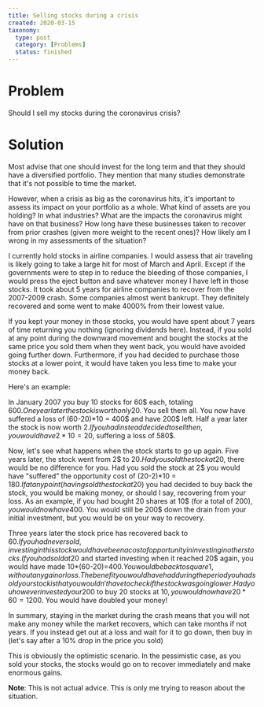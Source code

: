 ```yaml
---
title: Selling stocks during a crisis
created: 2020-03-15
taxonomy:
  type: post
  category: [Problems]
  status: finished
---
```


# Problem
Should I sell my stocks during the coronavirus crisis?

# Solution
<div class="ignore-latex">
Most advise that one should invest for the long term and that they should have a diversified portfolio. They mention that many studies demonstrate that it's not possible to time the market.

However, when a crisis as big as the coronavirus hits, it's important to assess its impact on your portfolio as a whole. What kind of assets are you holding? In what industries? What are the impacts the coronavirus might have on that business? How long have these businesses taken to recover from prior crashes (given more weight to the recent ones)? How likely am I wrong in my assessments of the situation?

I currently hold stocks in airline companies. I would assess that air traveling is likely going to take a large hit for most of March and April. Except if the governments were to step in to reduce the bleeding of those companies, I would press the eject button and save whatever money I have left in those stocks. It took about 5 years for airline companies to recover from the 2007-2009 crash. Some companies almost went bankrupt. They definitely recovered and some went to make 4000% from their lowest value.

If you kept your money in those stocks, you would have spent about 7 years of time returning you nothing (ignoring dividends here). Instead, if you sold at any point during the downward movement and bought the stocks at the same price you sold them when they went back, you would have avoided going further down. Furthermore, if you had decided to purchase those stocks at a lower point, it would have taken you less time to make your money back.

Here's an example:

In January 2007 you buy 10 stocks for 60$ each, totaling 600$. One year later the stock is worth only 20$. You sell them all. You now have suffered a loss of (60-20)*10 = 400$ and have 200$ left. Half a year later the stock is now worth 2$. If you had instead decided to sell then, you would have 2*10 = 20$, suffering a loss of 580$.

Now, let's see what happens when the stock starts to go up again. Five years later, the stock went from 2$ to 20$. Had you sold the stock at 20$, there would be no difference for you. Had you sold the stock at 2$ you would have "suffered" the opportunity cost of (20-2)*10 = 180$. If at any point (having sold the stock at 20$) you had decided to buy back the stock, you would be making money, or should I say, recovering from your loss. As an example, if you had bought 20 shares at 10$ (for a total of 200$), you would now have 400$. You would still be 200$ down the drain from your initial investment, but you would be on your way to recovery.

Three years later the stock price has recovered back to 60$. If you had never sold, investing in this stock would have been a cost of opportunity in investing in other stocks. If you had sold at 20$ and started investing when it reached 20$ again, you would have made 10*(60-20)=400$. You would be back to square 1, without any gain or loss. The benefit you would have had during the period you had sold your stock is that you wouldn't have to check if the stock was going lower. Had you however invested your 200$ to buy 20 stocks at 10$, you would now have 20*60=1200$. You would have doubled your money!

In summary, staying in the market during the crash means that you will not make any money while the market recovers, which can take months if not years. If you instead get out at a loss and wait for it to go down, then buy in (let's say after a 10% drop in the price you sold)

This is obviously the optimistic scenario. In the pessimistic case, as you sold your stocks, the stocks would go on to recover immediately and make enormous gains.

**Note**: This is not actual advice. This is only me trying to reason about the situation.
</div>
